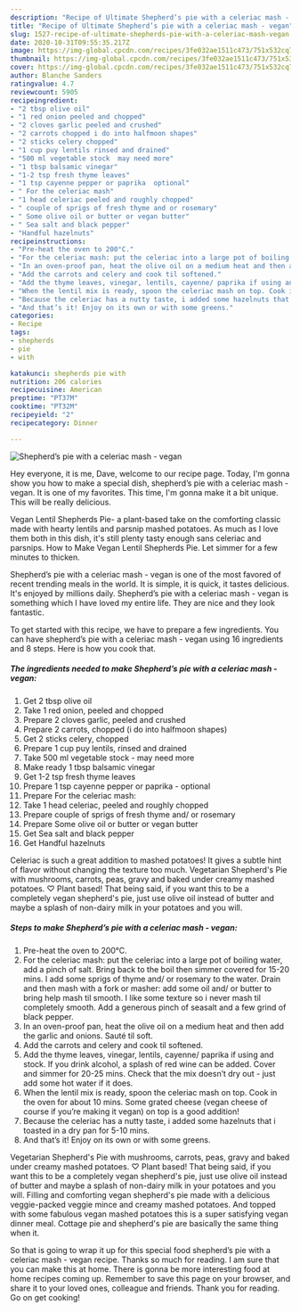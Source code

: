 ```yaml
---
description: "Recipe of Ultimate Shepherd’s pie with a celeriac mash - vegan"
title: "Recipe of Ultimate Shepherd’s pie with a celeriac mash - vegan"
slug: 1527-recipe-of-ultimate-shepherds-pie-with-a-celeriac-mash-vegan
date: 2020-10-31T09:55:35.217Z
image: https://img-global.cpcdn.com/recipes/3fe032ae1511c473/751x532cq70/shepherds-pie-with-a-celeriac-mash-vegan-recipe-main-photo.jpg
thumbnail: https://img-global.cpcdn.com/recipes/3fe032ae1511c473/751x532cq70/shepherds-pie-with-a-celeriac-mash-vegan-recipe-main-photo.jpg
cover: https://img-global.cpcdn.com/recipes/3fe032ae1511c473/751x532cq70/shepherds-pie-with-a-celeriac-mash-vegan-recipe-main-photo.jpg
author: Blanche Sanders
ratingvalue: 4.7
reviewcount: 5905
recipeingredient:
- "2 tbsp olive oil"
- "1 red onion peeled and chopped"
- "2 cloves garlic peeled and crushed"
- "2 carrots chopped i do into halfmoon shapes"
- "2 sticks celery chopped"
- "1 cup puy lentils rinsed and drained"
- "500 ml vegetable stock  may need more"
- "1 tbsp balsamic vinegar"
- "1-2 tsp fresh thyme leaves"
- "1 tsp cayenne pepper or paprika  optional"
- " For the celeriac mash"
- "1 head celeriac peeled and roughly chopped"
- " couple of sprigs of fresh thyme and or rosemary"
- " Some olive oil or butter or vegan butter"
- " Sea salt and black pepper"
- "Handful hazelnuts"
recipeinstructions:
- "Pre-heat the oven to 200°C."
- "For the celeriac mash: put the celeriac into a large pot of boiling water, add a pinch of salt. Bring back to the boil then simmer covered for 15-20 mins. I add some sprigs of thyme and/ or rosemary to the water. Drain and then mash with a fork or masher: add some oil and/ or butter to bring help mash til smooth. I like some texture so i never mash til completely smooth. Add a generous pinch of seasalt and a few grind of black pepper."
- "In an oven-proof pan, heat the olive oil on a medium heat and then add the garlic and onions. Sauté til soft."
- "Add the carrots and celery and cook til softened."
- "Add the thyme leaves, vinegar, lentils, cayenne/ paprika if using and stock. If you drink alcohol, a splash of red wine can be added. Cover and simmer for 20-25 mins. Check that the mix doesn’t dry out - just add some hot water if it does."
- "When the lentil mix is ready, spoon the celeriac mash on top. Cook in the oven for about 10 mins. Some grated cheese (vegan cheese of course if you’re making it vegan) on top is a good addition!"
- "Because the celeriac has a nutty taste, i added some hazelnuts that i toasted in a dry pan for 5-10 mins."
- "And that’s it! Enjoy on its own or with some greens."
categories:
- Recipe
tags:
- shepherds
- pie
- with

katakunci: shepherds pie with 
nutrition: 206 calories
recipecuisine: American
preptime: "PT37M"
cooktime: "PT32M"
recipeyield: "2"
recipecategory: Dinner

---
```



![Shepherd’s pie with a celeriac mash - vegan](https://img-global.cpcdn.com/recipes/3fe032ae1511c473/751x532cq70/shepherds-pie-with-a-celeriac-mash-vegan-recipe-main-photo.jpg)

Hey everyone, it is me, Dave, welcome to our recipe page. Today, I'm gonna show you how to make a special dish, shepherd’s pie with a celeriac mash - vegan. It is one of my favorites. This time, I'm gonna make it a bit unique. This will be really delicious.

Vegan Lentil Shepherds Pie- a plant-based take on the comforting classic made with hearty lentils and parsnip mashed potatoes. As much as I love them both in this dish, it&#39;s still plenty tasty enough sans celeriac and parsnips. How to Make Vegan Lentil Shepherds Pie. Let simmer for a few minutes to thicken.

Shepherd’s pie with a celeriac mash - vegan is one of the most favored of recent trending meals in the world. It is simple, it is quick, it tastes delicious. It's enjoyed by millions daily. Shepherd’s pie with a celeriac mash - vegan is something which I have loved my entire life. They are nice and they look fantastic.


To get started with this recipe, we have to prepare a few ingredients. You can have shepherd’s pie with a celeriac mash - vegan using 16 ingredients and 8 steps. Here is how you cook that.

<!--inarticleads1-->

##### The ingredients needed to make Shepherd’s pie with a celeriac mash - vegan:

1. Get 2 tbsp olive oil
1. Take 1 red onion, peeled and chopped
1. Prepare 2 cloves garlic, peeled and crushed
1. Prepare 2 carrots, chopped (i do into halfmoon shapes)
1. Get 2 sticks celery, chopped
1. Prepare 1 cup puy lentils, rinsed and drained
1. Take 500 ml vegetable stock - may need more
1. Make ready 1 tbsp balsamic vinegar
1. Get 1-2 tsp fresh thyme leaves
1. Prepare 1 tsp cayenne pepper or paprika - optional
1. Prepare  For the celeriac mash:
1. Take 1 head celeriac, peeled and roughly chopped
1. Prepare  couple of sprigs of fresh thyme and/ or rosemary
1. Prepare  Some olive oil or butter or vegan butter
1. Get  Sea salt and black pepper
1. Get Handful hazelnuts


Celeriac is such a great addition to mashed potatoes! It gives a subtle hint of flavor without changing the texture too much. Vegetarian Shepherd&#39;s Pie with mushrooms, carrots, peas, gravy and baked under creamy mashed potatoes. ♡ Plant based! That being said, if you want this to be a completely vegan shepherd&#39;s pie, just use olive oil instead of butter and maybe a splash of non-dairy milk in your potatoes and you will. 

<!--inarticleads2-->

##### Steps to make Shepherd’s pie with a celeriac mash - vegan:

1. Pre-heat the oven to 200°C.
1. For the celeriac mash: put the celeriac into a large pot of boiling water, add a pinch of salt. Bring back to the boil then simmer covered for 15-20 mins. I add some sprigs of thyme and/ or rosemary to the water. Drain and then mash with a fork or masher: add some oil and/ or butter to bring help mash til smooth. I like some texture so i never mash til completely smooth. Add a generous pinch of seasalt and a few grind of black pepper.
1. In an oven-proof pan, heat the olive oil on a medium heat and then add the garlic and onions. Sauté til soft.
1. Add the carrots and celery and cook til softened.
1. Add the thyme leaves, vinegar, lentils, cayenne/ paprika if using and stock. If you drink alcohol, a splash of red wine can be added. Cover and simmer for 20-25 mins. Check that the mix doesn’t dry out - just add some hot water if it does.
1. When the lentil mix is ready, spoon the celeriac mash on top. Cook in the oven for about 10 mins. Some grated cheese (vegan cheese of course if you’re making it vegan) on top is a good addition!
1. Because the celeriac has a nutty taste, i added some hazelnuts that i toasted in a dry pan for 5-10 mins.
1. And that’s it! Enjoy on its own or with some greens.


Vegetarian Shepherd&#39;s Pie with mushrooms, carrots, peas, gravy and baked under creamy mashed potatoes. ♡ Plant based! That being said, if you want this to be a completely vegan shepherd&#39;s pie, just use olive oil instead of butter and maybe a splash of non-dairy milk in your potatoes and you will. Filling and comforting vegan shepherd&#39;s pie made with a delicious veggie-packed veggie mince and creamy mashed potatoes. And topped with some fabulous vegan mashed potatoes this is a super satisfying vegan dinner meal. Cottage pie and shepherd&#39;s pie are basically the same thing when it. 

So that is going to wrap it up for this special food shepherd’s pie with a celeriac mash - vegan recipe. Thanks so much for reading. I am sure that you can make this at home. There is gonna be more interesting food at home recipes coming up. Remember to save this page on your browser, and share it to your loved ones, colleague and friends. Thank you for reading. Go on get cooking!
